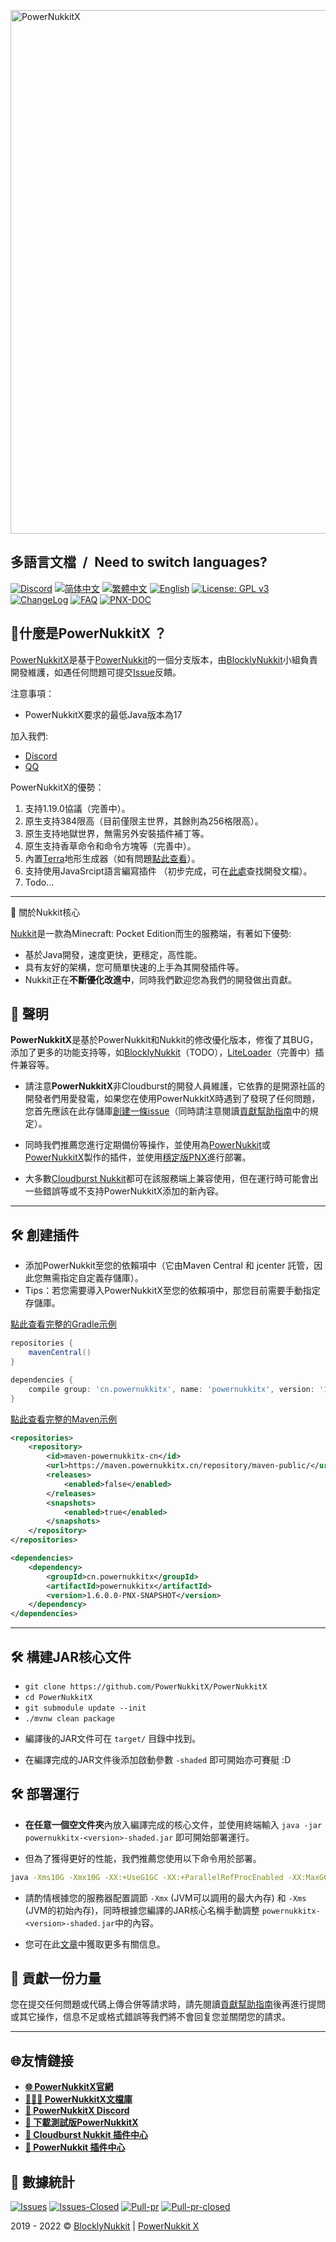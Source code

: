 [<img alt="PowerNukkitX" width="838" src="https://raw.githubusercontent.com/PowerNukkitX/PowerNukkitX/master/blob/images/PNX_BANNER.png" />](https://www.powernukkitx.com)

<h2>多語言文檔&ensp;/&ensp;Need to switch languages?</h2>

[![Discord](https://img.shields.io/discord/944227466912870410?style=flat-square)](https://discord.gg/j7UwsaNu4V)
[![简体中文](https://img.shields.io/badge/简体中文-100%25-green?style=flat-square)](https://github.com/PowerNukkitX/PowerNukkitX/blob/master/README.md)
[![繁體中文](https://img.shields.io/badge/繁體中文-100%25-green?style=flat-square)](https://github.com/PowerNukkitX/PowerNukkitX/blob/master/blob/zh-hant/README.md)
[![English](https://img.shields.io/badge/English-100%25-green?style=flat-square)](https://github.com/PowerNukkitX/PowerNukkitX/blob/master/blob/en-us/README.md)
[![License: GPL v3](https://img.shields.io/badge/License-GPL%20v3-blue.svg?style=flat-square)](https://github.com/PowerNukkitX/PowerNukkitX/blob/master/LICENSE)
[![ChangeLog](https://img.shields.io/badge/更新日志-blue?style=flat-square)](https://github.com/PowerNukkitX/PowerNukkitX/blob/master/blob/zh-hant/CHANGELOG.md)
[![FAQ](https://img.shields.io/badge/FAQ-blue?style=flat-square)](https://github.com/PowerNukkitX/PowerNukkitX/wiki/FAQ)
[![PNX-DOC](https://img.shields.io/badge/PNX-DOC文檔庫-blue?style=flat-square)](https://doc.powernukkitx.cn)

🤔什麼是PowerNukkitX ？
---
[PowerNukkitX](https://github.com/PowerNukkitX/PowerNukkitX)是基于[PowerNukkit](https://github.com/PowerNukkit/PowerNukkit)的一個分支版本，由[BlocklyNukkit](https://github.com/BlocklyNukkit)小組負責開發維護，如遇任何問題可提交[Issue](https://github.com/PowerNukkitX/PowerNukkitX/issues)反饋。

注意事項：

* PowerNukkitX要求的最低Java版本為17

加入我們:

* [Discord](https://discord.gg/j7UwsaNu4V)
* [QQ](https://jq.qq.com/?_wv=1027&k=6rm3gbUI)

PowerNukkitX的優勢：


1. 支持1.19.0協議（完善中）。
2. 原生支持384限高（目前僅限主世界，其餘則為256格限高）。
3. 原生支持地獄世界，無需另外安裝插件補丁等。
4. 原生支持香草命令和命令方塊等（完善中）。
5. 內置[Terra](https://github.com/PolyhedralDev/Terra)地形生成器（如有問題[點此查看](https://doc.powernukkitx.cn/zh-cn/faq/Terra%E9%97%AE%E9%A2%98.html)）。
6. 支持使用JavaSrcipt語言編寫插件 （初步完成，可在[此處](https://doc.powernukkitx.cn/zh-cn/plugin-dev/js/%E6%A6%82%E8%BF%B0.html)查找開發文檔）。
7. Todo...

---

🧾 關於Nukkit核心

[Nukkit](https://github.com/Nukkit/Nukkit)是一款為Minecraft: Pocket Edition而生的服務端，有著如下優勢:

* 基於Java開發，速度更快，更穩定，高性能。
* 具有友好的架構，您可簡單快速的上手為其開發插件等。
* Nukkit正在**不斷優化改進中**，同時我們歡迎您為我們的開發做出貢獻。

📌 聲明
---

**PowerNukkitX**是基於PowerNukkit和Nukkit的修改優化版本，修復了其BUG，添加了更多的功能支持等，如[BlocklyNukkit](https://github.com/BlocklyNukkit/BlocklyNukkit)（TODO），[LiteLoader](https://github.com/PowerNukkitX/LiteLoader-Libs)（完善中）插件兼容等。

* 請注意**PowerNukkitX**非Cloudburst的開發人員維護，它依靠的是開源社區的開發者們用愛發電，如果您在使用PowerNukkitX時遇到了發現了任何問題，您首先應該在此存儲庫[創建一條issue](https://github.com/PowerNukkitX/PowerNukkitX/issues)（同時請注意閱讀[貢獻幫助指南](https://github.com/PowerNukkitX/PowerNukkitX/blob/master/blob/zh-hant/CONTRIBUTING.md)中的規定）。

* 同時我們推薦您進行定期備份等操作，並使用為[PowerNukkit](https://github.com/powernukkit/powernukkit)或[PowerNukkitX](https://github.com/PowerNukkitX/PowerNukkitX)製作的插件，並使用[穩定版PNX](https://github.com/PowerNukkitX/PowerNukkitX/releases)進行部署。

* 大多數[Cloudburst Nukkit](https://github.com/cloudburstmc/nukkit)都可在該服務端上兼容使用，但在運行時可能會出一些錯誤等或不支持PowerNukkitX添加的新內容。

---

🛠 創建插件
---
* 添加PowerNukkit至您的依賴項中（它由Maven Central 和 jcenter 託管，因此您無需指定自定義存儲庫）。
* Tips：若您需要導入PowerNukkitX至您的依賴項中，那您目前需要手動指定存儲庫。

[點此查看完整的Gradle示例](https://github.com/PowerNukkitX/ExamplePlugin-Gradle)
```groovy
repositories {
    mavenCentral()
}

dependencies {
    compile group: 'cn.powernukkitx', name: 'powernukkitx', version: '1.6.0.0-PNX-SNAPSHOT'
}
```


[點此查看完整的Maven示例](https://github.com/PowerNukkitX/ExamplePlugin-Maven)
```xml
<repositories>
    <repository>
        <id>maven-powernukkitx-cn</id>
        <url>https://maven.powernukkitx.cn/repository/maven-public/</url>
        <releases>
            <enabled>false</enabled>
        </releases>
        <snapshots>
            <enabled>true</enabled>
        </snapshots>
    </repository>
</repositories>

<dependencies>
    <dependency>
        <groupId>cn.powernukkitx</groupId>
        <artifactId>powernukkitx</artifactId>
        <version>1.6.0.0-PNX-SNAPSHOT</version>
    </dependency>
</dependencies>
```
---

🛠 構建JAR核心文件
---
- `git clone https://github.com/PowerNukkitX/PowerNukkitX`
- `cd PowerNukkitX`
- `git submodule update --init`
- `./mvnw clean package`

* 編譯後的JAR文件可在 `target/` 目錄中找到。

* 在編譯完成的JAR文件後添加啟動參數 `-shaded` 即可開始亦可賽艇 :D

🛠 部署運行
-------------
* **在任意一個空文件夾**內放入編譯完成的核心文件，並使用終端輸入 `java -jar powernukkitx-<version>-shaded.jar` 即可開始部署運行。

* 但為了獲得更好的性能，我們推薦您使用以下命令用於部署。
```sh
java -Xms10G -Xmx10G -XX:+UseG1GC -XX:+ParallelRefProcEnabled -XX:MaxGCPauseMillis=200 -XX:+UnlockExperimentalVMOptions -XX:+DisableExplicitGC -XX:+AlwaysPreTouch -XX:G1NewSizePercent=30 -XX:G1MaxNewSizePercent=40 -XX:G1HeapRegionSize=8M -XX:G1ReservePercent=20 -XX:G1HeapWastePercent=5 -XX:G1MixedGCCountTarget=4 -XX:InitiatingHeapOccupancyPercent=15 -XX:G1MixedGCLiveThresholdPercent=90 -XX:G1RSetUpdatingPauseTimePercent=5 -XX:SurvivorRatio=32 -XX:+PerfDisableSharedMem -XX:MaxTenuringThreshold=1 -Dusing.aikars.flags=https://mcflags.emc.gs -Daikars.new.flags=true -jar powernukkitx-<version>-shaded.jar
```

* 請酌情根據您的服務器配置調節 `-Xmx` (JVM可以調用的最大內存) 和 `-Xms` (JVM的初始內存)，同時根據您編譯的JAR核心名稱手動調整 `powernukkitx-<version>-shaded.jar`中的內容。

* 您可在此[文章](https://aikar.co/2018/07/02/tuning-the-jvm-g1gc-garbage-collector-flags-for-minecraft/)中獲取更多有關信息。

🧐 貢獻一份力量
---
您在提交任何問題或代碼上傳合併等請求時，請先閱讀[貢獻幫助指南](https://github.com/PowerNukkitX/PowerNukkitX/blob/master/blob/zh-hant/CONTRIBUTING.md)後再進行提問或其它操作，信息不足或格式錯誤等我們將不會回复您並關閉您的請求。

---

🌐友情鏈接
---

- __[🌐 PowerNukkitX官網](https://powernukkitx.cn/)__
- __[👩🏽‍💻 PowerNukkitX文檔庫](https://doc.powernukkitx.cn/)__
- __[💬 PowerNukkitX Discord](https://discord.gg/j7UwsaNu4V)__
- __[💾 下載測試版PowerNukkitX](https://ci.lt-name.com/job/PowerNukkitX/)__
- __[🔌 Cloudburst Nukkit 插件中心](https://cloudburstmc.org/resources/categories/nukkit-plugins.1/)__
- __[🔌 PowerNukkit 插件中心](https://discuss.powernukkit.org/c/plugins/powernukkit-plugins/14/)__

🎨  數據統計
---

[![Issues](https://img.shields.io/github/issues/PowerNukkitX/PowerNukkitX?style=flat-square)](https://github.com/PowerNukkitX/PowerNukkitX/issues)
[![Issues-Closed](https://img.shields.io/github/issues-closed/PowerNukkitX/PowerNukkitX?style=flat-square)](https://github.com/PowerNukkitX/PowerNukkitX/issues?q=is%3Aissue+is%3Aclosed)
[![Pull-pr](https://img.shields.io/github/issues-pr/PowerNukkitX/PowerNukkitX?style=flat-square)](https://github.com/PowerNukkitX/PowerNukkitX/pulls)
[![Pull-pr-closed](https://img.shields.io/github/issues-pr-closed/PowerNukkitX/PowerNukkitX?style=flat-square)](https://github.com/PowerNukkitX/PowerNukkitX/pulls?q=is%3Apr+is%3Aclosed)

2019 - 2022 © [BlocklyNukkit](https://wiki.blocklynukkit.com) | [PowerNukkit X](https://www.powernukkitx.com)
